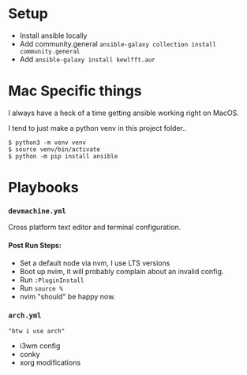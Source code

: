 # Setup

-   Install ansible locally
-   Add community.general `ansible-galaxy collection install community.general`
- Add `ansible-galaxy install kewlfft.aur`


# Mac Specific things

I always have a heck of a time getting ansible working right on MacOS.

I tend to just make a python venv in this project folder..

```
$ python3 -m venv venv
$ source venv/bin/activate
$ python -m pip install ansible
```

# Playbooks

### `devmachine.yml`

Cross platform text editor and terminal configuration.

#### Post Run Steps:

-   Set a default node via nvm, I use LTS versions
-   Boot up nvim, it will probably complain about an invalid config.
-   Run `:PluginInstall`
-   Run `source %`
-   nvim "should" be happy now.

### `arch.yml`

```
"btw i use arch"
```

-   i3wm config
-   conky
-   xorg modifications

